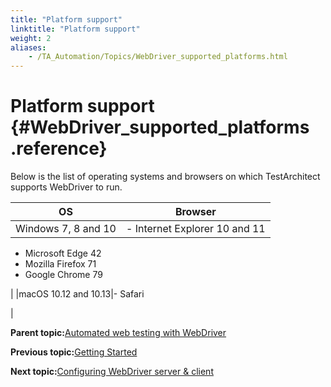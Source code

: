 ```yaml
--- 
title: "Platform support"
linktitle: "Platform support"
weight: 2
aliases: 
    - /TA_Automation/Topics/WebDriver_supported_platforms.html
---
```

# Platform support {#WebDriver_supported_platforms .reference}

Below is the list of operating systems and browsers on which TestArchitect supports WebDriver to run.

|OS|Browser|
|--|-------|
|Windows 7, 8 and 10|-   Internet Explorer 10 and 11
-   Microsoft Edge 42
-   Mozilla Firefox 71
-   Google Chrome 79

|
|macOS 10.12 and 10.13|-   Safari

|

**Parent topic:**[Automated web testing with WebDriver](../../TA_Automation/Topics/Generic_WebDriver.html)

**Previous topic:**[Getting Started](../../TA_Automation/Topics/WebDriver_basic_structure.html)

**Next topic:**[Configuring WebDriver server & client](../../TA_Automation/Topics/WebDriver_server_client.html)

